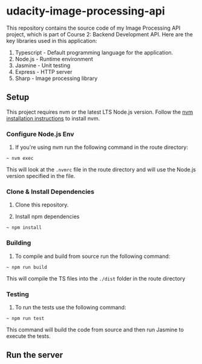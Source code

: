 # udacity-image-processing-api

This repository contains the source code of my Image Processing API project, which is part of Course 2: Backend Development API.
Here are the key libraries used in this application:
1. Typescript - Default programming language for the application.
2. Node.js - Runtime environment
3. Jasmine - Unit testing
4. Express - HTTP server 
5. Sharp - Image processing library

## Setup
This project requires nvm or the latest LTS Node.js version. Follow the [nvm installation instructions](https://github.com/nvm-sh/nvm) to install nvm.

### Configure Node.js Env

1. If you're using nvm run the following command in the route directory:
```shell
~ nvm exec
```
This will look at the `.nvmrc` file in the route directory and will use the Node.js version specified in the file.

### Clone & Install Dependencies

1. Clone this repository.

2. Install npm dependencies 
```shell
~ npm install
```

### Building

1. To compile and build from source run the following command:

```shell
~ npm run build
```

This will compile the TS files into the `./dist` folder in the route directory

### Testing

1. To run the tests use the following command:
```shell
~ npm run test
```

This command will build the code from source and then run Jasmine to execute the tests.

## Run the server 
